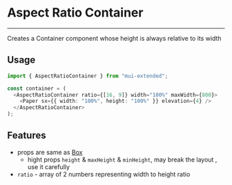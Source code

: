 # Aspect Ratio Container

---

Creates a Container component whose height is always relative to its width

## Usage

```typescript
import { AspectRatioContainer } from "mui-extended";

const container = (
  <AspectRatioContainer ratio={[16, 9]} width="100%" maxWidth={800}>
    <Paper sx={{ width: "100%", height: "100%" }} elevation={4} />
  </AspectRatioContainer>
);
```

## Features

- props are same as [Box](https://mui.com/material-ui/react-box/)
  - hight props `height` & `maxHeight` & `minHeight`, may break the layout , use it carefully
- `ratio` - array of 2 numbers representing width to height ratio
